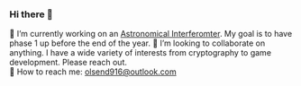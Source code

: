 ### Hi there 👋
🔭 I’m currently working on an [Astronomical Interferomter](https://en.wikipedia.org/wiki/Astronomical_interferometer). My goal is to have phase 1 up before the end of the year. 
👯 I’m looking to collaborate on anything. I have a wide variety of interests from cryptography to game development. Please reach out.  
💬 How to reach me: olsend916@outlook.com  

